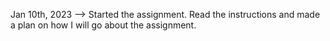 Jan 10th, 2023 --> Started the assignment. Read the instructions and made a plan on how I will go about the assignment.